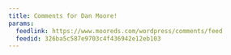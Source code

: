 ```yaml
---
title: Comments for Dan Moore!
params:
  feedlink: https://www.mooreds.com/wordpress/comments/feed
  feedid: 326ba5c587e9703c4f436942e12eb103
---
```

